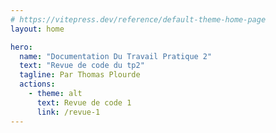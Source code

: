 ```yaml
---
# https://vitepress.dev/reference/default-theme-home-page
layout: home

hero:
  name: "Documentation Du Travail Pratique 2"
  text: "Revue de code du tp2"
  tagline: Par Thomas Plourde
  actions:
    - theme: alt
      text: Revue de code 1
      link: /revue-1
---
```

